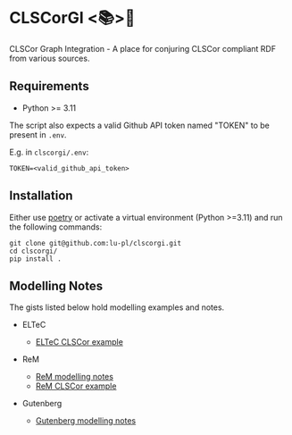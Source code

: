 ![<img src="lodkit.png" width=10% height=10%>](https://raw.githubusercontent.com/lu-pl/clscorgi/main/clscorgi.jpg?token=GHSAT0AAAAAACKGOE4W5XCVJNLBM64NNJZEZODWU5A)

# CLSCorGI <📚>🐶

CLSCor Graph Integration - A place for conjuring CLSCor compliant RDF from various sources.

## Requirements

* Python >= 3.11

The script also expects a valid Github API token named "TOKEN" to be present in `.env`.

E.g. in `clscorgi/.env`: 
```text
TOKEN=<valid_github_api_token>
```

## Installation

Either use [poetry](https://python-poetry.org/) or activate a virtual environment (Python >=3.11) and run the following commands:
```shell
git clone git@github.com:lu-pl/clscorgi.git
cd clscorgi/
pip install .
```

## Modelling Notes

The gists listed below hold modelling examples and notes.

- ELTeC
  - [ELTeC CLSCor example](https://gist.github.com/lu-pl/83bf34d898b9a95a920133af38f524ab)

- ReM
  - [ReM modelling notes](https://gist.github.com/lu-pl/9ecf90094e6355e10a120b80229aa54c)
  - [ReM CLSCor example](https://gist.github.com/lu-pl/e96478123950719df0093ad9458720d3)

- Gutenberg
  - [Gutenberg modelling notes](https://gist.github.com/lu-pl/774837ec70943c5d30f3b7bd2901db30)
